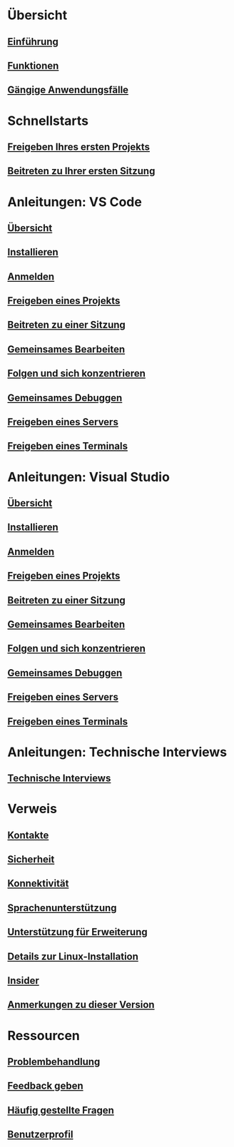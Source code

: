 <!-- markdownlint-disable MD022 MD025 -->
# Übersicht
## [Einführung](index.md)
## [Funktionen](overview/features.md)
## [Gängige Anwendungsfälle](overview/use-cases.md)
# Schnellstarts
## [Freigeben Ihres ersten Projekts](quickstart/share.md)
## [Beitreten zu Ihrer ersten Sitzung](quickstart/join.md)
# Anleitungen: VS Code
## [Übersicht](how-to-guides/vscode.md)
## [Installieren](how-to-guides/vscode.md#installation)
## [Anmelden](how-to-guides/vscode.md#sign-in)
## [Freigeben eines Projekts](how-to-guides/vscode.md#share-a-project)
## [Beitreten zu einer Sitzung](how-to-guides/vscode.md#join-a-collaboration-session)
## [Gemeinsames Bearbeiten](how-to-guides/vscode.md#co-editing)
## [Folgen und sich konzentrieren](how-to-guides/vscode.md#following)
## [Gemeinsames Debuggen](how-to-guides/vscode.md#co-debugging)
## [Freigeben eines Servers](how-to-guides/vscode.md#share-a-server)
## [Freigeben eines Terminals](how-to-guides/vscode.md#share-a-terminal)
# Anleitungen: Visual Studio
## [Übersicht](how-to-guides/vs.md)
## [Installieren](how-to-guides/vs.md#installation)
## [Anmelden](how-to-guides/vs.md#sign-in)
## [Freigeben eines Projekts](how-to-guides/vs.md#share-a-project)
## [Beitreten zu einer Sitzung](how-to-guides/vs.md#join-a-collaboration-session)
## [Gemeinsames Bearbeiten](how-to-guides/vs.md#co-editing)
## [Folgen und sich konzentrieren](how-to-guides/vs.md#following)
## [Gemeinsames Debuggen](how-to-guides/vs.md#co-debugging)
## [Freigeben eines Servers](how-to-guides/vs.md#share-a-server)
## [Freigeben eines Terminals](how-to-guides/vs.md#share-a-terminal)
# Anleitungen: Technische Interviews
## [Technische Interviews](how-to-guides/technical-interviews.md)
# Verweis
## [Kontakte](reference/contacts.md)
## [Sicherheit](reference/security.md)
## [Konnektivität](reference/connectivity.md)
## [Sprachenunterstützung](reference/platform-support.md)
## [Unterstützung für Erweiterung](reference/extensions.md)


## [Details zur Linux-Installation](reference/linux.md)
## [Insider](reference/insiders.md)
## [Anmerkungen zu dieser Version](https://aka.ms/vsls-releases)
# Ressourcen
## [Problembehandlung](troubleshooting.md)
## [Feedback geben](support.md)
## [Häufig gestellte Fragen](faq.md)
## [Benutzerprofil](user-profile.md)

